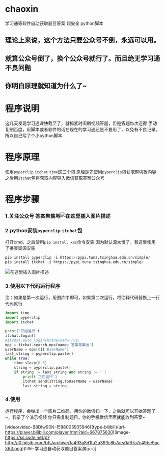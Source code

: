 # chaoxin
学习通等软件自动获取题目答案 超安全 python脚本
## 理论上来说，这个方法只要公众号不倒，永远可以用。
## 就算公众号倒了，换个公众号就行了。而且绝无学习通不良问题
## 你明白原理就知道为什么了~
# 程序说明
这几天发现学习通课快截至了，就抓紧时间刷视频答题，但是答题每次还得 手动复制百度，用脚本或者软件的话在现在的学习通还是不要用了，以免有不良记录。所以自己写了个小python脚本
# 程序原理
使用`pyperclip` `itchat` `time`这三个包
原理是先使用`pyperclip`包获取剪切板内容
之后用`itchat`包将获取内容导入微信获取答案公众号
# 程序步骤
### 1.关注公众号 **答案聚集地**![在这里插入图片描述](https://img-blog.csdnimg.cn/20200428003227339.jpg?x-oss-process=image/watermark,type_ZmFuZ3poZW5naGVpdGk,shadow_10,text_aHR0cHM6Ly9ibG9nLmNzZG4ubmV0L3NpbmF0XzIxNTYwNTgx,size_16,color_FFFFFF,t_70)
### 2.python安装`pyperclip` `itchat`包
打开cmd，之后使用```pip install xxx```命令安装
因为默认源太慢了，我这里使用了换豆瓣源安装
```python
pip install pyperclip -i https://pypi.tuna.tsinghua.edu.cn/simple/
pip install itchat -i https://pypi.tuna.tsinghua.edu.cn/simple/
```
![在这里插入图片描述](https://img-blog.csdnimg.cn/20200428003718427.PNG?x-oss-process=image/watermark,type_ZmFuZ3poZW5naGVpdGk,shadow_10,text_aHR0cHM6Ly9ibG9nLmNzZG4ubmV0L3NpbmF0XzIxNTYwNTgx,size_16,color_FFFFFF,t_70)
### 3.使用以下代码运行程序
注：如果是第一次运行，用图片中即可，如果第二次运行，将注释代码替换上一行代码就行
```python
import time
import pyperclip
import itchat

print('开始运行')
itchat.login()
#itchat.auto_login(hotReload=True)
mps = itchat.search_mps(name='答案聚集地')
userName = mps[0]['UserName']
last_string = pyperclip.paste()
while True:
    time.sleep(0.5)
    string = pyperclip.paste()
    if string != last_string and string != '':
        print('正在运行')
        itchat.send(string,toUserName = userName)
        last_string = string
```
### 4.使用
运行程序，会弹出一个图片二维码，用你的微信扫一下，之后就可以开始答题了~，我录了个演示视频
你只需复制题目，你的手机微信里面就能收到答案~

[video(video-B8Dlw90N-1588005935946)(type-bilibili)(url-https://player.bilibili.com/player.html?aid=667875630)(image-https://ss.csdn.net/p?http://i0.hdslb.com/bfs/archive/1a493a8d1fa2a393c6b7aea1a67a7c49be9ac363.png)(title-学习通自动获取题目答案演示~)]
